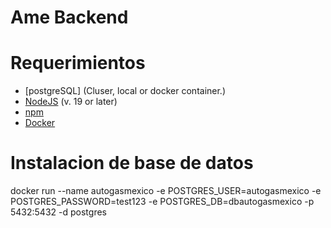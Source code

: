 
# Ame Backend

# Requerimientos

- [postgreSQL] (Cluser, local or docker container.)
- [NodeJS](https://nodejs.org/es/) (v. 19 or later)
- [npm](https://www.npmjs.com/get-npm)
- [Docker](https://docs.docker.com/install/)

# Instalacion de base de datos

docker run --name autogasmexico -e POSTGRES_USER=autogasmexico -e POSTGRES_PASSWORD=test123 -e POSTGRES_DB=dbautogasmexico -p 5432:5432  -d postgres

